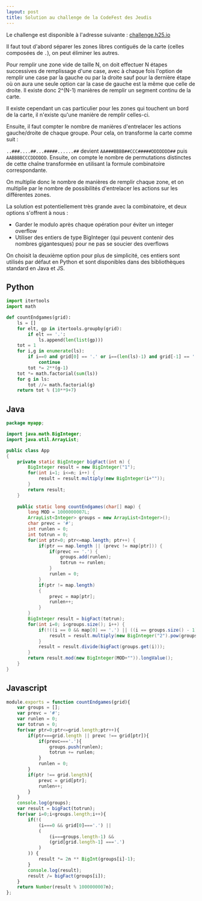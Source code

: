 ```yaml
---
layout: post
title: Solution au challenge de la CodeFest des Jeudis
---
```


Le challenge est disponible à l'adresse suivante : [challenge.h25.io](https://challenge.h25.io)

Il faut tout d'abord séparer les zones libres contiguës de la carte (celles composées de `.`), on peut éliminer les autres.

Pour remplir une zone vide de taille N, on doit effectuer N étapes successives de remplissage d'une case, avec à chaque fois l'option de remplir une case par la gauche ou par la droite sauf pour la dernière étape où on aura une seule option car la case de gauche est la même que celle de droite. Il existe donc 2^(N-1) manières de remplir un segment continu de la carte.

Il existe cependant un cas particulier pour les zones qui touchent un bord de la carte, il n'existe qu'une manière de remplir celles-ci.

Ensuite, il faut compter le nombre de manières d'entrelacer les actions gauche/droite de chaque groupe. Pour cela, on transforme la carte comme suit :

`..###....##...#####......##` devient `AA###BBBB##CCC#####DDDDDDD##` puis `AABBBBCCCDDDDDD`. Ensuite, on compte le nombre de permutations distinctes de cette chaîne transformée en utilisant la formule combinatoire correspondante.

On multiplie donc le nombre de manières de remplir chaque zone, et on multiplie par le nombre de possibilités d'entrelacer les actions sur les différentes zones.

La solution est potentiellement très grande avec la combinatoire, et deux options s'offrent à nous :

- Garder le modulo après chaque opération pour éviter un integer overflow
- Utiliser des entiers de type BigInteger (qui peuvent contenir des nombres gigantesques) pour ne pas se soucier des overflows

On choisit la deuxième option pour plus de simplicité, ces entiers sont utilisés par défaut en Python et sont disponibles dans des bibliothèques standard en Java et JS.

## Python

```python
import itertools
import math

def countEndgames(grid):
    ls = []
    for elt, gp in itertools.groupby(grid):
        if elt == '.':
            ls.append(len(list(gp)))
    tot = 1
    for i,g in enumerate(ls):
        if i==0 and grid[0] == '.' or i==(len(ls)-1) and grid[-1] == '.':
            continue
        tot *= 2**(g-1)
    tot *= math.factorial(sum(ls))
    for g in ls:
        tot //= math.factorial(g)
    return tot % (10**9+7)
```

## Java

```java
package myapp;

import java.math.BigInteger;
import java.util.ArrayList;

public class App
{
	private static BigInteger bigFact(int n) {
		BigInteger result = new BigInteger("1");
		for(int i=1; i<=n; i++) {
			result = result.multiply(new BigInteger(i+""));
		}
		return result;
	}
	
    public static long countEndgames(char[] map) {
		long MOD = 1000000007L;
		ArrayList<Integer> groups = new ArrayList<Integer>();
		char prevc = '#';
		int runlen = 0;
		int totrun = 0;
		for(int ptr=0; ptr<=map.length; ptr++) {
			if(ptr == map.length || (prevc != map[ptr])) {
				if(prevc == '.') {
					groups.add(runlen);
					totrun += runlen;
				}
				runlen = 0;
			}
			if(ptr != map.length)
			{
				prevc = map[ptr];
				runlen++;
			}
		}
		BigInteger result = bigFact(totrun);
		for(int i=0; i<groups.size(); i++) {
			if(!((i == 0 && map[0] == '.') || ((i == groups.size() - 1) && (map[map.length - 1] == '.')))) {
				result = result.multiply(new BigInteger("2").pow(groups.get(i)-1));
			}
			result = result.divide(bigFact(groups.get(i)));
		}
		return result.mod(new BigInteger(MOD+"")).longValue();
    }
}
```

## Javascript

```javascript
module.exports = function countEndgames(grid){
    var groups = [];
    var prevc = '#';
    var runlen = 0;
    var totrun = 0;
    for(var ptr=0;ptr<=grid.length;ptr++){
        if(ptr===grid.length || prevc !== grid[ptr]){
            if(prevc==='.'){
                groups.push(runlen);
                totrun += runlen;
            }
            runlen = 0;
        }
        if(ptr !== grid.length){
            prevc = grid[ptr];
            runlen++;
        }
    }
    console.log(groups);
    var result = bigFact(totrun);
    for(var i=0;i<groups.length;i++){
        if(!(
            (i===0 && grid[0]==='.') || 
            (
                (i===groups.length-1) && 
                (grid[grid.length-1] ==='.')
            )
        )) {
            result *= 2n ** BigInt(groups[i]-1);
        }
        console.log(result);
        result /= bigFact(groups[i]);
    }
	return Number(result % 1000000007n);
};
```